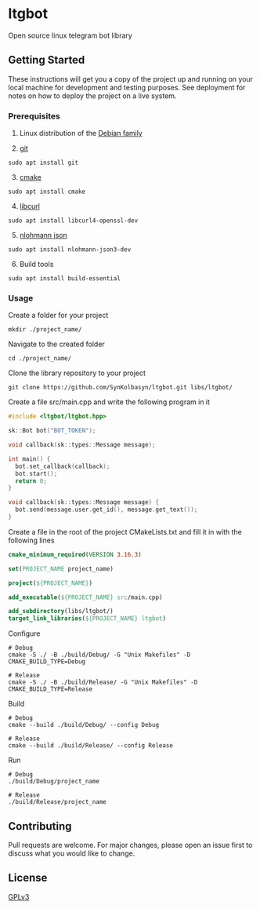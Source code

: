 # ltgbot
Open source linux telegram bot library

## Getting Started

These instructions will get you a copy of the project up and running on your local machine for development and testing purposes. See deployment for notes on how to deploy the project on a live system.

### Prerequisites

1. Linux distribution of the [Debian family](https://distrowatch.com/search.php?basedon=Debian&status=Active#distrosearch)

2. [git](https://git-scm.com/)
```Shell
sudo apt install git
```

3. [cmake](https://cmake.org/)
```Shell
sudo apt install cmake
```

4. [libcurl](https://curl.se/libcurl/)
```Shell
sudo apt install libcurl4-openssl-dev
```

5. [nlohmann json](https://github.com/nlohmann/json.git)
```Shell
sudo apt install nlohmann-json3-dev
```

6. Build tools
```Shell
sudo apt install build-essential
```

### Usage

Create a folder for your project
```Shell
mkdir ./project_name/
```

Navigate to the created folder
```Shell
cd ./project_name/
```

Clone the library repository to your project
```Shell
git clone https://github.com/SynKolbasyn/ltgbot.git libs/ltgbot/
```

Create a file src/main.cpp and write the following program in it
```C++
#include <ltgbot/ltgbot.hpp>

sk::Bot bot("BOT_TOKEN");

void callback(sk::types::Message message);

int main() {
  bot.set_callback(callback);
  bot.start();
  return 0;
}

void callback(sk::types::Message message) {
  bot.send(message.user.get_id(), message.get_text());
}

```

Create a file in the root of the project CMakeLists.txt and fill it in with the following lines
```CMake
cmake_minimum_required(VERSION 3.16.3)

set(PROJECT_NAME project_name)

project(${PROJECT_NAME})

add_executable(${PROJECT_NAME} src/main.cpp)

add_subdirectory(libs/ltgbot/)
target_link_libraries(${PROJECT_NAME} ltgbot)
```

Configure
```Shell
# Debug
cmake -S ./ -B ./build/Debug/ -G "Unix Makefiles" -D CMAKE_BUILD_TYPE=Debug

# Release
cmake -S ./ -B ./build/Release/ -G "Unix Makefiles" -D CMAKE_BUILD_TYPE=Release
```

Build
```Shell
# Debug
cmake --build ./build/Debug/ --config Debug

# Release
cmake --build ./build/Release/ --config Release
```

Run
```Shell
# Debug
./build/Debug/project_name

# Release
./build/Release/project_name
```

## Contributing

Pull requests are welcome. For major changes, please open an issue first
to discuss what you would like to change.

## License

[GPLv3](https://www.gnu.org/licenses/gpl-3.0-standalone.html)
